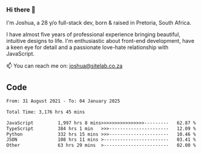 ### Hi there 👋

I'm Joshua, a 28 y/o full-stack dev, born & raised in Pretoria, South Africa. 

I have almost five years of professional experience bringing beautiful, intuitive designs to life. I'm enthusiastic about front-end development, have a keen eye for detail and a passionate love-hate relationship with JavaScript.

📫 You can reach me on: joshua@sitelab.co.za

## **Code**

<!--START_SECTION:waka-->

```txt
From: 31 August 2021 - To: 04 January 2025

Total Time: 3,176 hrs 45 mins

JavaScript         1,997 hrs 8 mins>>>>>>>>>>>>>>>>---------   62.87 %
TypeScript         384 hrs 1 min   >>>----------------------   12.09 %
Python             332 hrs 15 mins >>>----------------------   10.46 %
JSON               108 hrs 11 mins >------------------------   03.41 %
Other              63 hrs 29 mins  >------------------------   02.00 %
```

<!--END_SECTION:waka-->
